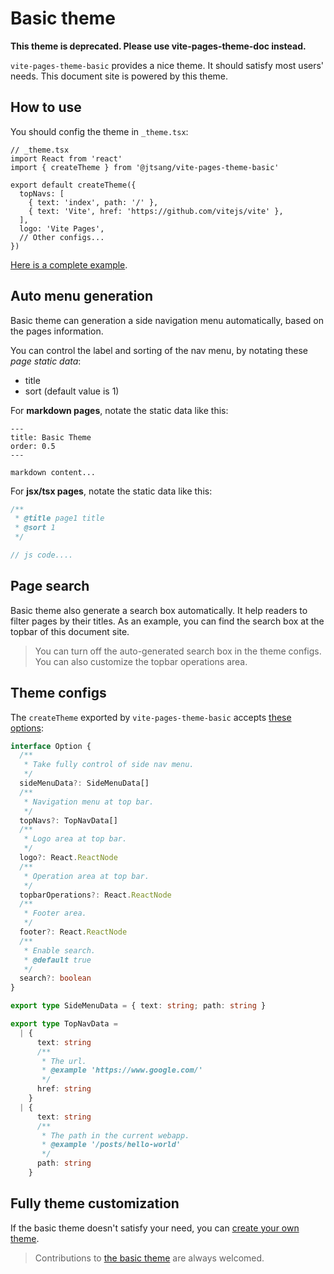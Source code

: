 # Basic theme

**This theme is deprecated. Please use vite-pages-theme-doc instead.**

`vite-pages-theme-basic` provides a nice theme. It should satisfy most users' needs. This document site is powered by this theme.

## How to use

You should config the theme in `_theme.tsx`:

```tsx
// _theme.tsx
import React from 'react'
import { createTheme } from '@jtsang/vite-pages-theme-basic'

export default createTheme({
  topNavs: [
    { text: 'index', path: '/' },
    { text: 'Vite', href: 'https://github.com/vitejs/vite' },
  ],
  logo: 'Vite Pages',
  // Other configs...
})
```

[Here is a complete example](https://github.com/vitejs/vite-plugin-react-pages/tree/main/packages/playground/use-theme).

## Auto menu generation

Basic theme can generation a side navigation menu automatically, based on the pages information.

You can control the label and sorting of the nav menu, by notating these _page static data_:

- title
- sort (default value is 1)

For **markdown pages**, notate the static data like this:

```text
---
title: Basic Theme
order: 0.5
---

markdown content...
```

For **jsx/tsx pages**, notate the static data like this:

```js
/**
 * @title page1 title
 * @sort 1
 */

// js code....
```

## Page search

Basic theme also generate a search box automatically. It help readers to filter pages by their titles. As an example, you can find the search box at the topbar of this document site.

> You can turn off the auto-generated search box in the theme configs. You can also customize the topbar operations area.

## Theme configs

The `createTheme` exported by `vite-pages-theme-basic` accepts [these options](https://github.com/vitejs/vite-plugin-react-pages/blob/main/packages/theme-basic/src/index.tsx):

```ts
interface Option {
  /**
   * Take fully control of side nav menu.
   */
  sideMenuData?: SideMenuData[]
  /**
   * Navigation menu at top bar.
   */
  topNavs?: TopNavData[]
  /**
   * Logo area at top bar.
   */
  logo?: React.ReactNode
  /**
   * Operation area at top bar.
   */
  topbarOperations?: React.ReactNode
  /**
   * Footer area.
   */
  footer?: React.ReactNode
  /**
   * Enable search.
   * @default true
   */
  search?: boolean
}

export type SideMenuData = { text: string; path: string }

export type TopNavData =
  | {
      text: string
      /**
       * The url.
       * @example 'https://www.google.com/'
       */
      href: string
    }
  | {
      text: string
      /**
       * The path in the current webapp.
       * @example '/posts/hello-world'
       */
      path: string
    }
```

## Fully theme customization

If the basic theme doesn't satisfy your need, you can [create your own theme](https://vitejs.github.io/vite-plugin-react-pages/#/theme-customization).

> Contributions to [the basic theme](https://github.com/vitejs/vite-plugin-react-pages/tree/main/packages/theme-basic) are always welcomed.
